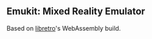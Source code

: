 ## Emukit: Mixed Reality Emulator

Based on [libretro](https://github.com/libretro/RetroArch)'s WebAssembly build.
